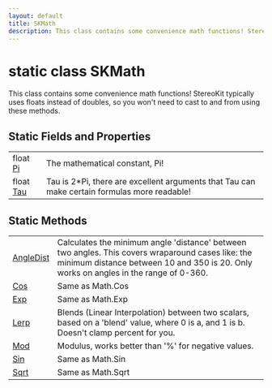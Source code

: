 ```yaml
---
layout: default
title: SKMath
description: This class contains some convenience math functions! StereoKit typically uses floats instead of doubles, so you won't need to cast to and from using these methods.
---
```

# static class SKMath

This class contains some convenience math functions!
StereoKit typically uses floats instead of doubles, so you won't need
to cast to and from using these methods.




## Static Fields and Properties

|  |  |
|--|--|
|float [Pi]({{site.url}}/Pages/Reference/SKMath/Pi.html)|The mathematical constant, Pi!|
|float [Tau]({{site.url}}/Pages/Reference/SKMath/Tau.html)|Tau is 2*Pi, there are excellent arguments that Tau can make certain formulas more readable!|


## Static Methods

|  |  |
|--|--|
|[AngleDist]({{site.url}}/Pages/Reference/SKMath/AngleDist.html)|Calculates the minimum angle 'distance' between two angles. This covers wraparound cases like: the minimum distance between 10 and 350 is 20. Only works on angles in the range of 0-360.|
|[Cos]({{site.url}}/Pages/Reference/SKMath/Cos.html)|Same as Math.Cos|
|[Exp]({{site.url}}/Pages/Reference/SKMath/Exp.html)|Same as Math.Exp|
|[Lerp]({{site.url}}/Pages/Reference/SKMath/Lerp.html)|Blends (Linear Interpolation) between two scalars, based on a 'blend' value, where 0 is a, and 1 is b. Doesn't clamp percent for you.|
|[Mod]({{site.url}}/Pages/Reference/SKMath/Mod.html)|Modulus, works better than '%' for negative values.|
|[Sin]({{site.url}}/Pages/Reference/SKMath/Sin.html)|Same as Math.Sin|
|[Sqrt]({{site.url}}/Pages/Reference/SKMath/Sqrt.html)|Same as Math.Sqrt|

